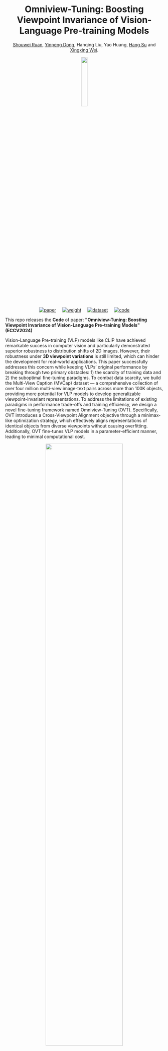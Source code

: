 <div align="center">
  <h1>Omniview-Tuning: Boosting Viewpoint Invariance of Vision-Language Pre-training Models</h1>
  <p>
    <a href="https://heathcliff-saku.github.io/">Shouwei Ruan</a>, 
    <a href="https://ml.cs.tsinghua.edu.cn/~yinpeng/">Yinpeng Dong</a>, 
    Hanqing Liu, Yao Huang, 
    <a href="https://www.suhangss.me/">Hang Su</a> and 
    <a href="https://sites.google.com/site/xingxingwei1988/">Xingxing Wei</a>.
  </p>
</div>
<div align="center">
<img src="https://cdn-uploads.huggingface.co/production/uploads/63fc4751a3c067e62899a3a1/uRW0xd5mLDkc_YHh1073-.png" width="20%">
</div>
<p align="center" style="display: flex; justify-content: center; align-items: center;">
  <a href="https://arxiv.org/pdf/2404.12139" style="margin: 0 10px;">
    <img src="https://img.shields.io/badge/Paper-Read-blue" alt="paper">
  </a>
  <a href="你的权重链接" style="margin: 0 10px;">
    <img src="https://img.shields.io/badge/Weight-Download-green?logo=huggingface" alt="weight">
  </a>
  <a href="https://huggingface.co/datasets/RSW233/MVCap-4M" style="margin: 0 10px;">
    <img src="https://img.shields.io/badge/Dataset-Download-yellow?logo=huggingface" alt="dataset">
  </a>
  <a href="https://github.com/Heathcliff-saku/Omniview_Tuning" style="margin: 0 10px;">
    <img src="https://img.shields.io/badge/Code-GitHub-black?logo=github" alt="code">
  </a>
</p>

This repo releases the **Code** of paper: **"Omniview-Tuning: Boosting Viewpoint Invariance of Vision-Language Pre-training Models" (ECCV2024)**

Vision-Language Pre-training (VLP) models like CLIP have
achieved remarkable success in computer vision and particularly demonstrated superior robustness to distribution shifts of 2D images. However,
their robustness under **3D viewpoint variations** is still limited, which can
hinder the development for real-world applications. This paper successfully addresses this concern while keeping VLPs’ original performance by
breaking through two primary obstacles: 1) the scarcity of training data
and 2) the suboptimal fine-tuning paradigms. To combat data scarcity,
we build the Multi-View Caption (MVCap) dataset — a comprehensive
collection of over four million multi-view image-text pairs across more
than 100K objects, providing more potential for VLP models to develop
generalizable viewpoint-invariant representations. To address the limitations of existing paradigms in performance trade-offs and training efficiency, we design a novel fine-tuning framework named Omniview-Tuning
(OVT). Specifically, OVT introduces a Cross-Viewpoint Alignment objective through a minimax-like optimization strategy, which effectively
aligns representations of identical objects from diverse viewpoints without causing overfitting. Additionally, OVT fine-tunes VLP models in a
parameter-efficient manner, leading to minimal computational cost.

<div align="center">
<img src="https://cdn-uploads.huggingface.co/production/uploads/63fc4751a3c067e62899a3a1/QHuetkvOi2iEJUxKjWouU.png" width="70%">
</div>

## 1. Data Prepare
The dataset we provide consists of two parts: the MVCap-4M (training data) and the viwepoint-related downstream evaluation dataset, the source files can be downloaded via [our huggingface dataset repo](https://huggingface.co/datasets/RSW233/MVCap-4M) and extracted in the following format:

```
```

### 1.1 Multi-View Caption Dataset (MVCap-4M)
MVCap is a large-scale dataset tailored for viewpoint invariance researches of Vison-Language Pretraining (VLP) models, comprising over 4.6 million multi-view image-text pairs across more than 100K objects. It contains the following parts:
- **metadata.json**：Stores the `path`, `caption`, `obj_id` and `img_id` sequence corresponding to each image sample of MVCap. The structures are looks like:
```
...
{
    "path": "./views/54cadb86f3db4aa6920f673aeff0d1e3/026.png",
    "caption": "The rocking chair in the image is made of metal and has a green cushion on it.",
    "obj_id": 3177,
    "img_id": 317726
},
...
```
- **source multi-view image**:
We sampled source multi viewpoint images from three existing 3D datasets：
  - Objavers-80k：Stores in subfolder `/views`
  - IM3D: Stores in subfolder `/im3d`
  - MVImgNet: Stores in subfolder `/mvimgnet`

### 1.2 ImageNet-V & ImageNet-V+
The `IM-V` / `IM-V+` are both OOD datasets for benchmarking viewpoint robustness/invariance of visual recognition. the `IM-V` it's generated by [viewfool (NIPS2022)](https://arxiv.org/pdf/2210.03895), and has 10,000 renderings of 100 objects with images of size 400*400. The `IM-V+` is a larger OOD viewpoint benchmark, including 100K adversarial viewpoint samples captured by GMVFool on IM3D, which is proposed by [VIAT (ICCV2023)](https://arxiv.org/pdf/2307.10235).


## 2. Pretrain Weight

## 3. Evaluating

## 4. Omniview-Tuning



## :innocent: Citation

If you find our work useful, please consider citing our paper:
```
@article{Ruan2024Omniview,
  title={Omniview-Tuning: Boosting Viewpoint Invariance of Vision-Language Pre-training Models},
  author={{Shouwei Ruan, Yinpeng Dong, Hanqing Liu, Yao Huang, Hang Su, Xingxing Wei}},
  journal={European Conference on Computer Vision (ECCV)},
  year={2024}
}
```
and welcome to to refer to our previous work in Viewpoint Robustness/Invariance studies

```
@inproceedings{ruan2023towards,
  title={Towards viewpoint-invariant visual recognition via adversarial training},
  author={Ruan, Shouwei and Dong, Yinpeng and Su, Hang and Peng, Jianteng and Chen, Ning and Wei, Xingxing},
  booktitle={Proceedings of the IEEE/CVF International Conference on Computer Vision},
  pages={4709--4719},
  year={2023}
}
```
```
@article{dong2022viewfool,
  title={Viewfool: Evaluating the robustness of visual recognition to adversarial viewpoints},
  author={Dong, Yinpeng and Ruan, Shouwei and Su, Hang and Kang, Caixin and Wei, Xingxing and Zhu, Jun},
  journal={Advances in Neural Information Processing Systems},
  volume={35},
  pages={36789--36803},
  year={2022}
}
```

## :satisfied: Contact Us!

- <showueiruan@buaa.edu.cn>
- <dongyinpeng@mail.tsinghua.edu.cn>
